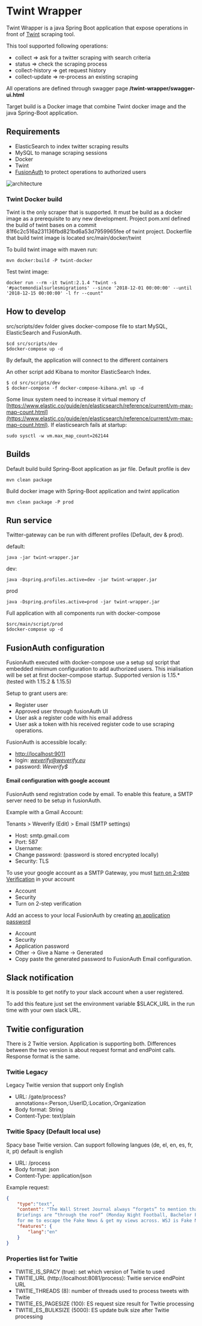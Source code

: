 # Twint Wrapper

Twint Wrapper is a java Spring Boot application that expose operations in front of [Twint](https://github.com/twintproject/twint) scraping tool.


This tool supported following operations:

* collect  => ask for a twitter scraping with search criteria 
* status => check the scraping process
* collect-history => get request history
* collect-update => re-process an existing scraping

All operations are defined through swagger page **/twint-wrapper/swagger-ui.html**

Target build is a Docker image that combine Twint docker image and the java Spring-Boot application.



## Requirements
* ElasticSearch to index twitter scraping results
* MySQL to manage scraping sessions
* Docker
* Twint
* [FusionAuth](https://fusionauth.io/) to protect operations to authorized users

![architecture](doc/twint-wrapper-components.png)

### Twint Docker build

Twint is the only scraper that is supported. It must be build as a docker image as a prerequisite to any new development.
Project pom.xml defined the build of twint bases on a commit 81f6c2c516a231136fbd821bd6a53d7959965fee of twint project.
Dockerfile that build twint image is located src/main/docker/twint

To build twint image with maven run:

	mvn docker:build -P twint-docker

Test twint image:

	docker run --rm -it twint:2.1.4 "twint -s '#pactemondialsurlesmigrations' --since '2018-12-01 00:00:00' --until '2018-12-15 00:00:00' -l fr --count"
 
## How to develop

 src/scripts/dev folder gives docker-compose file to start MySQL, ElasticSearch and FusionAuth.
 
	$cd src/scripts/dev
	$docker-compose up -d
 By default, the application will connect to the different containers 
 
 
 An other script add Kibana to monitor ElasticSearch Index.

	$ cd src/scripts/dev
	$ docker-compose -f docker-compose-kibana.yml up -d


Some linux system need to increase it virtual memory cf [https://www.elastic.co/guide/en/elasticsearch/reference/current/vm-max-map-count.html](https://www.elastic.co/guide/en/elasticsearch/reference/current/vm-max-map-count.html). If elasticsearch fails at startup:

	sudo sysctl -w vm.max_map_count=262144

## Builds
Default build build Spring-Boot application as jar file. Default profile is dev

	mvn clean package
	
Build docker image with Spring-Boot application and twint application

	mvn clean package -P prod
	
## Run service
Twitter-gateway can be run with different profiles (Default, dev & prod).

default:

	java -jar twint-wrapper.jar
	
dev:

	java -Dspring.profiles.active=dev -jar twint-wrapper.jar
	
prod

	java -Dspring.profiles.active=prod -jar twint-wrapper.jar

Full application with all components run with docker-compose

	$src/main/script/prod
	$docker-compose up -d
	

 
## FusionAuth configuration

FusionAuth executed with docker-compose use a setup sql script that embedded minimum configuration to add authorized users.
This inialisation will be set at first docker-compose startup.
Supported version is 1.15.* (tested with 1.15.2 & 1.15.5)

Setup to grant users are:

* Register user 
* Approved user through fusionAuth UI
* User ask a register code with his email address
* User ask a token with his received register code to use scraping operations. 


FusionAuth is accessible locally:
* [http://localhost:9011](http://localhost:9011)
* login: *weverify@weverify.eu*
* password: *Weverify$*

#### Email configuration with google account
FusionAuth send registration code by email.
To enable this feature, a SMTP server need to be setup in fusionAuth. 

Example with a Gmail Account:

 Tenants > Weverify (Edit) > Email (SMTP settings)

* Host: smtp.gmail.com
* Port: 587
* Username: <your google email address>
* Change password: <your google application generated password>  (password is stored encrypted locally)
* Security: TLS

To use your google account as a SMTP Gateway, you must [turn on 2-step Verification](https://support.google.com/accounts/answer/185839) in your account
* Account
* Security
* Turn on 2-step verification

Add an access to your local FusionAuth by creating [an application password](https://support.google.com/accounts/answer/185833?hl=en)

* Account
* Security
* Application password
* Other -> Give a Name -> Generated
* Copy paste the generated password to FusionAuth Email configuration. 
 

## Slack notification
It is possible to get notify to your slack account when a user registered.

To add this feature just set the environment variable $SLACK_URL in the run time with your own slack URL.

## Twitie configuration
There is 2 Twitie version. Application is supporting both.
Differences between the two version is about request format and endPoint calls. Response format is the same.
### Twitie Legacy
Legacy Twitie version that support only English

* URL: <DOMAIN>/gate/process?annotations=:Person,:UserID,:Location,:Organization
* Body format: String
* Content-Type: text/plain

### Twitie Spacy (Default local use)
Spacy base Twitie version. Can support following langues (de, el, en, es, fr, it, pt) default is english

* URL: <DOMAIN>/process
* Body format: json
* Content-Type: application/json

Example request:

```json
{
    "type":"text",
    "content": "The Wall Street Journal always “forgets” to mention that the ratings for the White House Press 
    Briefings are “through the roof” (Monday Night Football, Bachelor Finale, according to @nytimes) & is only way 
    for me to escape the Fake News & get my views across. WSJ is Fake News!",
    "features": {
        "lang":"en"
    }
}

```

### Properties list for Twitie

* TWITIE_IS_SPACY (true): set which version of Twitie to used
* TWITIE_URL (http://localhost:8081/process): Twitie service endPoint URL
* TWITIE_THREADS (8): number of threads used to process tweets with Twitie
* TWITIE_ES_PAGESIZE (100): ES request size result for Twitie processing 
* TWITIE_ES_BULKSIZE (5000): ES update bulk size after Twitie processing

